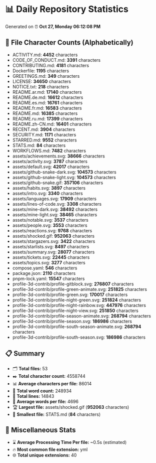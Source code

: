 # 📊 Daily Repository Statistics
Generated on ⏰ **Oct 27, Monday 06:12:08 PM**

## 📂 File Character Counts (Alphabetically)
- ACTIVITY.md: **4452** characters
- CODE_OF_CONDUCT.md: **3391** characters
- CONTRIBUTING.md: **4181** characters
- Dockerfile: **1195** characters
- GREETINGS.md: **349** characters
- LICENSE: **34650** characters
- NOTICE.txt: **218** characters
- README.ar.md: **17140** characters
- README.de.md: **16612** characters
- README.es.md: **16761** characters
- README.fr.md: **16583** characters
- README.md: **16385** characters
- README.ru.md: **17399** characters
- README.zh-CN.md: **16401** characters
- RECENT.md: **3904** characters
- SECURITY.md: **1171** characters
- STARRED.md: **9552** characters
- STATS.md: **84** characters
- WORKFLOWS.md: **7482** characters
- assets/achievements.svg: **38666** characters
- assets/activity.svg: **3787** characters
- assets/default.svg: **42017** characters
- assets/github-snake-dark.svg: **104573** characters
- assets/github-snake-light.svg: **104573** characters
- assets/github-snake.gif: **357106** characters
- assets/habits.svg: **3897** characters
- assets/intro.svg: **3340** characters
- assets/languages.svg: **17909** characters
- assets/lines-of-code.svg: **3308** characters
- assets/mine-dark.svg: **38492** characters
- assets/mine-light.svg: **38465** characters
- assets/notable.svg: **3537** characters
- assets/people.svg: **3553** characters
- assets/reactions.svg: **9768** characters
- assets/shocked.gif: **952063** characters
- assets/stargazers.svg: **3422** characters
- assets/starlists.svg: **8497** characters
- assets/summary.svg: **28077** characters
- assets/tickets.svg: **22445** characters
- assets/topics.svg: **3277** characters
- compose.yaml: **546** characters
- package.json: **2110** characters
- pnpm-lock.yaml: **15547** characters
- profile-3d-contrib/profile-gitblock.svg: **276807** characters
- profile-3d-contrib/profile-green-animate.svg: **251825** characters
- profile-3d-contrib/profile-green.svg: **170017** characters
- profile-3d-contrib/profile-night-green.svg: **251824** characters
- profile-3d-contrib/profile-night-rainbow.svg: **447976** characters
- profile-3d-contrib/profile-night-view.svg: **251850** characters
- profile-3d-contrib/profile-season-animate.svg: **268794** characters
- profile-3d-contrib/profile-season.svg: **186986** characters
- profile-3d-contrib/profile-south-season-animate.svg: **268794** characters
- profile-3d-contrib/profile-south-season.svg: **186986** characters

## 📋 Summary
- 🗂️ **Total files:** 53
- ✒️ **Total character count:** 4558744
- 📊 **Average characters per file:** 86014
- 📝 **Total word count:** 248934
- 🧾 **Total lines:** 14843
- 📐 **Average words per file:** 4696
- 🏆 **Largest file:** assets/shocked.gif (**952063** characters)
- 🥉 **Smallest file:** STATS.md (**84** characters)

## 🌟 Miscellaneous Stats
- ⌛ **Average Processing Time Per file:** ~0.5s (estimated)
- 🔥 **Most common file extension:** yml
- 🌐 **Total unique extensions:** 40
